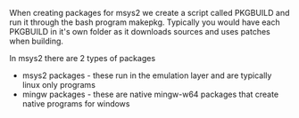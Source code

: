When creating packages for msys2 we create a script called PKGBUILD and run it through the bash program makepkg.
Typically you would have each PKGBUILD in it's own folder as it downloads sources and uses patches when building.

In msys2 there are 2 types of packages
* msys2 packages - these run in the emulation layer and are typically linux only programs
* mingw packages - these are native mingw-w64 packages that create native programs for windows